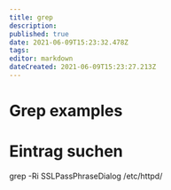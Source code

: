 ```yaml
---
title: grep
description: 
published: true
date: 2021-06-09T15:23:32.478Z
tags: 
editor: markdown
dateCreated: 2021-06-09T15:23:27.213Z
---
```


# Grep examples

# Eintrag suchen
grep -Ri SSLPassPhraseDialog /etc/httpd/
